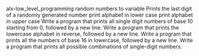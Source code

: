 alx-low_level_programming
random numbers to variable
Prints the last digit of a randomly generated number
print alphabet in lower case
print alphabet in upper case
Write a program that prints all single digit numbers of base 10 starting from 0, followed by a new line.
Write a program that prints the lowercase alphabet in reverse, followed by a new line.
Write a program that prints all the numbers of base 16 in lowercase, followed by a new line.
Write a program that prints all possible combinations of single-digit numbers.
